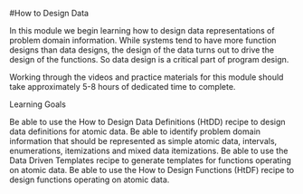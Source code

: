 #How to Design Data

In this module we begin learning how to design data representations of problem domain information. While systems tend to have more function designs than data designs, the design of the data turns out to drive the design of the functions. So data design is a critical part of program design.

Working through the videos and practice materials for this module should take approximately 5-8 hours of dedicated time to complete.

Learning Goals

Be able to use the How to Design Data Definitions (HtDD) recipe to design data definitions for atomic data.
Be able to identify problem domain information that should be represented as simple atomic data, intervals, enumerations, itemizations and mixed data itemizations.
Be able to use the Data Driven Templates recipe to generate templates for functions operating on atomic data.
Be able to use the How to Design Functions (HtDF) recipe to design functions operating on atomic data.